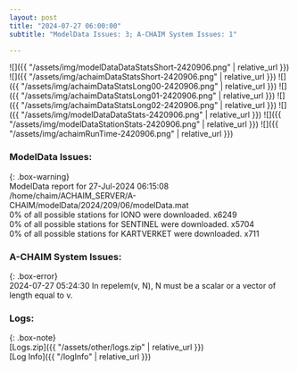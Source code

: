 ```yaml
---
layout: post
title: "2024-07-27 06:00:00"
subtitle: "ModelData Issues: 3; A-CHAIM System Issues: 1"

---
```


![]({{ "/assets/img/modelDataDataStatsShort-2420906.png" | relative_url }})
![]({{ "/assets/img/achaimDataStatsShort-2420906.png" | relative_url }})
![]({{ "/assets/img/achaimDataStatsLong00-2420906.png" | relative_url }})
![]({{ "/assets/img/achaimDataStatsLong01-2420906.png" | relative_url }})
![]({{ "/assets/img/achaimDataStatsLong02-2420906.png" | relative_url }})
![]({{ "/assets/img/modelDataDataStats-2420906.png" | relative_url }})
![]({{ "/assets/img/modelDataStationStats-2420906.png" | relative_url }})
![]({{ "/assets/img/achaimRunTime-2420906.png" | relative_url }})


### ModelData Issues:  
  
{: .box-warning}  
 ModelData report for 27-Jul-2024 06:15:08   
 /home/chaim/ACHAIM_SERVER/A-CHAIM/modelData/2024/209/06/modelData.mat   
 0% of all possible stations for IONO were downloaded. x6249   
 0% of all possible stations for SENTINEL were downloaded. x5704   
 0% of all possible stations for KARTVERKET were downloaded. x711   
  
### A-CHAIM System Issues:  
  
{: .box-error}  
2024-07-27 05:24:30 In repelem(v, N), N must be a scalar or a vector of length equal to v.  

### Logs:  
  
{: .box-note}  
[Logs.zip]({{ "/assets/other/logs.zip" | relative_url }})  
[Log Info]({{ "/logInfo" | relative_url }})  
